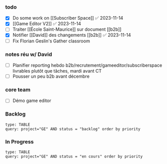 ### todo
- [x] Do some work on [[Subscriber Space]] ✅ 2023-11-14
- [x] [[Game Editor V2]] ✅ 2023-11-14
- [ ] Traiter [[École Saint-Maurice]] sur document [[b2b]]
- [x] Notifier [[David]] des changements [[b2b]] ✅ 2023-11-14
- [ ] Fix Florian Geslin's Gather classroom

### notes réu w/ David
- [ ] Planifier reporting hebdo b2b/recrutement/gameeditor/subscriberspace
      livrables plutôt que tâches, mardi avant CT
- [ ] Pousser un peu b2b avant décembre

### core team
- [ ] Démo game editor

### Backlog
```jira-search
type: TABLE
query: project="GE" AND status = "backlog" order by priority
```










### In Progress
```jira-search
type: TABLE
query: project="GE" AND status = "en cours" order by priority
```
